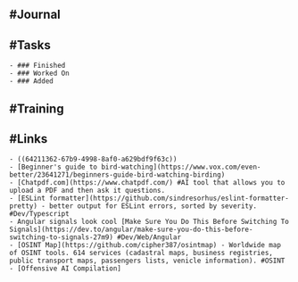 ## #Journal
## #Tasks
	- ### Finished
	- ### Worked On
	- ### Added
## #Training
## #Links
	- ((64211362-67b9-4998-8af0-a629bdf9f63c))
	- [Beginner's guide to bird-watching](https://www.vox.com/even-better/23641271/beginners-guide-bird-watching-birding)
	- [Chatpdf.com](https://www.chatpdf.com/) #AI tool that allows you to upload a PDF and then ask it questions.
	- [ESLint formatter](https://github.com/sindresorhus/eslint-formatter-pretty) - better output for ESLint errors, sorted by severity. #Dev/Typescript
	- Angular signals look cool [Make Sure You Do This Before Switching To Signals](https://dev.to/angular/make-sure-you-do-this-before-switching-to-signals-27m9) #Dev/Web/Angular
	- [OSINT Map](https://github.com/cipher387/osintmap) - Worldwide map of OSINT tools. 614 services (cadastral maps, business registries, public transport maps, passengers lists, venicle information). #OSINT
	- [Offensive AI Compilation]